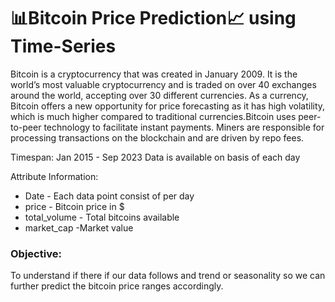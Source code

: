 # 📊Bitcoin Price Prediction📈 using Time-Series
Bitcoin is a cryptocurrency that was created in January 2009. It is the world’s most valuable cryptocurrency and is traded on over 40 exchanges around the world, accepting over 30 different currencies. As a currency, Bitcoin offers a new opportunity for price forecasting as it has high volatility, which is much higher compared to traditional currencies.Bitcoin uses peer-to-peer technology to facilitate instant payments. Miners are responsible for processing transactions on the blockchain and are driven by repo fees.

Timespan: Jan 2015 - Sep 2023
Data is available on basis of each day

Attribute Information:
- Date - Each data point consist of per day
- price - Bitcoin price in $
- total_volume - Total bitcoins available
- market_cap -Market value
### Objective:
To understand if there if our data follows and trend or seasonality so we can further predict the bitcoin price ranges accordingly.
